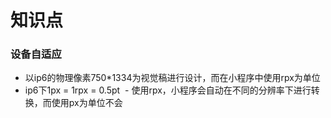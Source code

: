 # 知识点
### 设备自适应
  - 以ip6的物理像素750*1334为视觉稿进行设计，而在小程序中使用rpx为单位
  - ip6下1px = 1rpx = 0.5pt
  - 使用rpx，小程序会自动在不同的分辨率下进行转换，而使用px为单位不会
